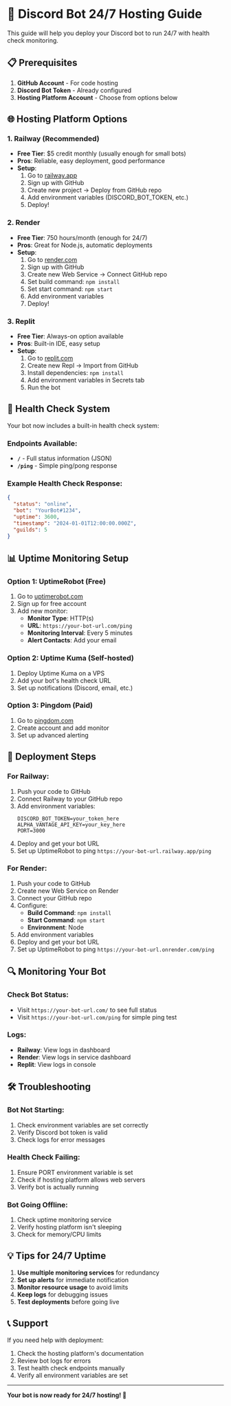 # 🚀 Discord Bot 24/7 Hosting Guide

This guide will help you deploy your Discord bot to run 24/7 with health check monitoring.

## 📋 Prerequisites

1. **GitHub Account** - For code hosting
2. **Discord Bot Token** - Already configured
3. **Hosting Platform Account** - Choose from options below

## 🌐 Hosting Platform Options

### 1. **Railway** (Recommended)
- **Free Tier**: $5 credit monthly (usually enough for small bots)
- **Pros**: Reliable, easy deployment, good performance
- **Setup**:
  1. Go to [railway.app](https://railway.app)
  2. Sign up with GitHub
  3. Create new project → Deploy from GitHub repo
  4. Add environment variables (DISCORD_BOT_TOKEN, etc.)
  5. Deploy!

### 2. **Render**
- **Free Tier**: 750 hours/month (enough for 24/7)
- **Pros**: Great for Node.js, automatic deployments
- **Setup**:
  1. Go to [render.com](https://render.com)
  2. Sign up with GitHub
  3. Create new Web Service → Connect GitHub repo
  4. Set build command: `npm install`
  5. Set start command: `npm start`
  6. Add environment variables
  7. Deploy!

### 3. **Replit**
- **Free Tier**: Always-on option available
- **Pros**: Built-in IDE, easy setup
- **Setup**:
  1. Go to [replit.com](https://replit.com)
  2. Create new Repl → Import from GitHub
  3. Install dependencies: `npm install`
  4. Add environment variables in Secrets tab
  5. Run the bot

## 🔧 Health Check System

Your bot now includes a built-in health check system:

### Endpoints Available:
- **`/`** - Full status information (JSON)
- **`/ping`** - Simple ping/pong response

### Example Health Check Response:
```json
{
  "status": "online",
  "bot": "YourBot#1234",
  "uptime": 3600,
  "timestamp": "2024-01-01T12:00:00.000Z",
  "guilds": 5
}
```

## 📊 Uptime Monitoring Setup

### Option 1: UptimeRobot (Free)
1. Go to [uptimerobot.com](https://uptimerobot.com)
2. Sign up for free account
3. Add new monitor:
   - **Monitor Type**: HTTP(s)
   - **URL**: `https://your-bot-url.com/ping`
   - **Monitoring Interval**: Every 5 minutes
   - **Alert Contacts**: Add your email

### Option 2: Uptime Kuma (Self-hosted)
1. Deploy Uptime Kuma on a VPS
2. Add your bot's health check URL
3. Set up notifications (Discord, email, etc.)

### Option 3: Pingdom (Paid)
1. Go to [pingdom.com](https://pingdom.com)
2. Create account and add monitor
3. Set up advanced alerting

## 🚀 Deployment Steps

### For Railway:
1. Push your code to GitHub
2. Connect Railway to your GitHub repo
3. Add environment variables:
   ```
   DISCORD_BOT_TOKEN=your_token_here
   ALPHA_VANTAGE_API_KEY=your_key_here
   PORT=3000
   ```
4. Deploy and get your bot URL
5. Set up UptimeRobot to ping `https://your-bot-url.railway.app/ping`

### For Render:
1. Push your code to GitHub
2. Create new Web Service on Render
3. Connect your GitHub repo
4. Configure:
   - **Build Command**: `npm install`
   - **Start Command**: `npm start`
   - **Environment**: Node
5. Add environment variables
6. Deploy and get your bot URL
7. Set up UptimeRobot to ping `https://your-bot-url.onrender.com/ping`

## 🔍 Monitoring Your Bot

### Check Bot Status:
- Visit `https://your-bot-url.com/` to see full status
- Visit `https://your-bot-url.com/ping` for simple ping test

### Logs:
- **Railway**: View logs in dashboard
- **Render**: View logs in service dashboard
- **Replit**: View logs in console

## 🛠️ Troubleshooting

### Bot Not Starting:
1. Check environment variables are set correctly
2. Verify Discord bot token is valid
3. Check logs for error messages

### Health Check Failing:
1. Ensure PORT environment variable is set
2. Check if hosting platform allows web servers
3. Verify bot is actually running

### Bot Going Offline:
1. Check uptime monitoring service
2. Verify hosting platform isn't sleeping
3. Check for memory/CPU limits

## 💡 Tips for 24/7 Uptime

1. **Use multiple monitoring services** for redundancy
2. **Set up alerts** for immediate notification
3. **Monitor resource usage** to avoid limits
4. **Keep logs** for debugging issues
5. **Test deployments** before going live

## 📞 Support

If you need help with deployment:
1. Check the hosting platform's documentation
2. Review bot logs for errors
3. Test health check endpoints manually
4. Verify all environment variables are set

---

**Your bot is now ready for 24/7 hosting! 🎉**
